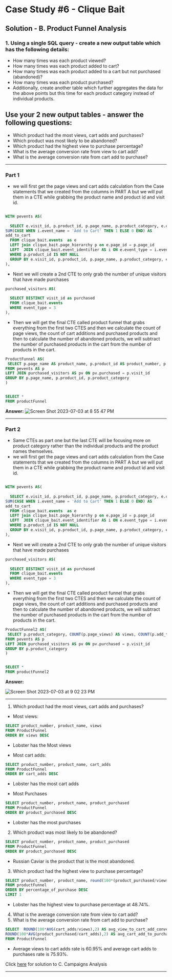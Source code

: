 # Case Study #6 - Clique Bait

## Solution - B. Product Funnel Analysis

### 1. Using a single SQL query - create a new output table which has the following details:

- How many times was each product viewed?
- How many times was each product added to cart?
- How many times was each product added to a cart but not purchased (abandoned)?
- How many times was each product purchased?
- Additionally, create another table which further aggregates the data for the above points but this time for each product category instead of individual products.


## Use your 2 new output tables - answer the following questions:

- Which product had the most views, cart adds and purchases?
- Which product was most likely to be abandoned?
- Which product had the highest view to purchase percentage?
- What is the average conversion rate from view to cart add?
- What is the average conversion rate from cart add to purchase?

***

### Part 1 
- we will first get the page views and cart adds calculation from the Case statements that we created from the columns in PART A but we will put them in a CTE  while grabbing the product name and product id and visit id.

````sql

WITH pevents AS(
  
  SELECT e.visit_id, p.product_id, p.page_name, p.product_category, e.cookie_id, e.event_type, SUM(CASE WHEN i.event_name = 'Page View' THEN 1 ELSE 0 END) AS page_views,
SUM(CASE WHEN i.event_name = 'Add to Cart' THEN 1 ELSE 0 END) AS
add_to_cart
  FROM clique_bait.events  as e
  LEFT join clique_bait.page_hierarchy p on e.page_id = p.page_id
  LEFT  JOIN clique_bait.event_identifier AS i ON e.event_type = i.event_type
  WHERE p.product_id IS NOT NULL
  GROUP BY e.visit_id, p.product_id, p.page_name, p.product_category, e.cookie_id, e.event_type
),
````
- Next we will create a 2nd CTE to only grab the number of unique visitors that have made purchases


````sql
purchased_visitors AS(
  
  SELECT DISTINCT visit_id as purchased
  FROM clique_bait.events 
  WHERE event_type = 3 
),

````

- Then we will get the final CTE called product funnel that grabs everything from the first two CTES and then we calculate the count of page views, the count of cart additions and purchased products and then to calculate the number of abandoned products, we will subtract the number of purchased products in the cart from the number of products in the cart.

````sql
ProductFunnel AS(
 SELECT p.page_name AS product_name, p.product_id AS product_number, p.product_category, COUNT(p.page_views) AS views, COUNT(p.add_to_cart) AS cart_adds, COUNT(pv.purchased) AS product_purchased, COUNT(p.add_to_cart) - COUNT(pv.purchased) AS product_abandoned
FROM pevents AS p
LEFT JOIN purchased_visitors AS pv ON pv.purchased = p.visit_id
GROUP BY p.page_name, p.product_id, p.product_category
)


SELECT *
FROM productFunnel

````

**Answer:**
![Screen Shot 2023-07-03 at 8 55 47 PM](https://github.com/KennethManzi1/8-week-SQL-Challenge/assets/120513764/74e66dbb-8666-445f-a51b-a9489780e934)

***

### Part 2

- Same CTEs as part one but the last CTE will be focusing more on product category rather than the individual products and the product names themselves.
- we will first get the page views and cart adds calculation from the Case statements that we created from the columns in PART A but we will put them in a CTE  while grabbing the product name and product id and visit id.

````SQL

WITH pevents AS(
  
  SELECT e.visit_id, p.product_id, p.page_name, p.product_category, e.cookie_id, e.event_type, SUM(CASE WHEN i.event_name = 'Page View' THEN 1 ELSE 0 END) AS page_views,
SUM(CASE WHEN i.event_name = 'Add to Cart' THEN 1 ELSE 0 END) AS
add_to_cart
  FROM clique_bait.events  as e
  LEFT join clique_bait.page_hierarchy p on e.page_id = p.page_id
  LEFT  JOIN clique_bait.event_identifier AS i ON e.event_type = i.event_type
  WHERE p.product_id IS NOT NULL
  GROUP BY e.visit_id, p.product_id, p.page_name, p.product_category, e.cookie_id, e.event_type
),
````


- Next we will create a 2nd CTE to only grab the number of unique visitors that have made purchases
````sql
purchased_visitors AS(
  
  SELECT DISTINCT visit_id as purchased
  FROM clique_bait.events 
  WHERE event_type = 3 
),

````


- Then we will get the final CTE called product funnel that grabs everything from the first two CTES and then we calculate the count of page views, the count of cart additions and purchased products and then to calculate the number of abandoned products, we will subtract the number of purchased products in the cart from the number of products in the cart.

````sql
ProductFunnel2 AS(
 SELECT p.product_category, COUNT(p.page_views) AS views, COUNT(p.add_to_cart) AS cart_adds, COUNT(pv.purchased) AS product_purchased, COUNT(p.add_to_cart) - COUNT(pv.purchased) AS product_abandoned
FROM pevents AS p
LEFT JOIN purchased_visitors AS pv ON pv.purchased = p.visit_id
GROUP BY p.product_category
)


SELECT *
FROM productFunnel2

````
**Answer:**


![Screen Shot 2023-07-03 at 9 02 23 PM](https://github.com/KennethManzi1/8-week-SQL-Challenge/assets/120513764/c7546b6f-421a-4d67-af44-071ca8be96f9)


***

1. Which product had the most views, cart adds and purchases?
- Most views:

````SQL
SELECT product_number, product_name, views
FROM ProductFunnel
ORDER BY views DESC
````
- Lobster has the Most views

- Most cart adds:

  
````SQL
SELECT product_number, product_name, cart_adds
FROM ProductFunnel
ORDER BY cart_adds DESC
````
- Lobster has the most cart adds


- Most Purchases

  
````SQL
SELECT product_number, product_name, product_purchased
FROM ProductFunnel
ORDER BY product_purchased DESC
````
- Lobster has the most purchases

2. Which product was most likely to be abandoned?


````SQL
SELECT product_number, product_name, product_purchased
FROM ProductFunnel
ORDER BY product_purchased DESC
````
- Russian Caviar is the product that is the most abandoned.


3. Which product had the highest view to purchase percentage?

````SQL
SELECT product_number, product_name, round(100*(product_purchased/views), 2) AS percentage_of_purchase
FROM productFunnel
ORDER BY percentage_of_purchase DESC
LIMIT 1
````

- Lobster has the highest view to purchase percentage at 48.74%.

4. What is the average conversion rate from view to cart add?
5. What is the average conversion rate from cart add to purchase?

````SQL
SELECT  ROUND(100*AVG(cart_adds/views),2) AS avg_view_to_cart_add_conversion,
ROUND(100*AVG(product_purchased/cart_adds),2) AS avg_cart_add_to_purchases_conversion_rate
FROM ProductFunnel
````

- Average views to cart adds rate is 60.95% and average cart adds to purchases rate is 75.93%.

Click [here](https://github.com/KennethManzi1/8-week-SQL-Challenge/blob/main/Case%206%20Clique%20Bait/C.%20Campaigns%20Analysis.md) for solution to C. Campaigns Analysis

***
